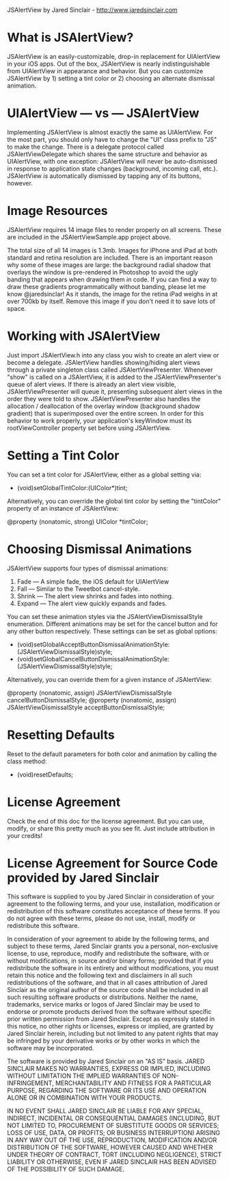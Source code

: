 JSAlertView
by Jared Sinclair  -  http://www.jaredsinclair.com




What is JSAlertView?
====================

JSAlertView is an easily-customizable, drop-in replacement for UIAlertView in your iOS apps. Out of the box, JSAlertView is nearly indistinguishable from UIAlertView in appearance and behavior. But you can customize JSAlertView by 1) setting a tint color or 2) choosing an alternate dismissal animation. 



UIAlertView — vs — JSAlertView
==============================

Implementing JSAlertView is almost exactly the same as UIAlertView. For the most part, you should only have to change the "UI" class prefix to "JS" to make the change. There is a delegate protocol called JSAlertViewDelegate which shares the same structure and behavior as UIAlertView, with one exception: JSAlertView will never be auto-dismissed in response to application state changes (background, incoming call, etc.). JSAlertView *is* automatically dismissed by tapping any of its buttons, however.



Image Resources
===============

JSAlertView requires 14 image files to render properly on all screens. These are included in the JSAlertViewSample.app project above. 

The total size of all 14 images is 1.3mb. Images for iPhone and iPad at both standard and retina resolution are included. There is an important reason why some of these images are large: the background radial shadow that overlays the window is pre-rendered in Photoshop to avoid the ugly banding that appears when drawing them in code. If you can find a way to draw these gradients programmatically without banding, please let me know @jaredsinclar! As it stands, the image for the retina iPad weighs in at over 700kb by itself. Remove this image if you don't need it to save lots of space.




Working with JSAlertView
========================

Just import JSAlertView.h into any class you wish to create an alert view or become a delegate. JSAlertView handles showing/hiding alert views through a private singleton class called JSAlertViewPresenter. Whenever "show" is called on a JSAlertView, it is added to the JSAlertViewPresenter's queue of alert views. If there is already an alert view visible, JSAlertViewPresenter will queue it, presenting subsequent alert views in the order they were told to show. JSAlertViewPresenter also handles the allocation / deallocation of the overlay window (background shadow gradient) that is superimposed over the entire screen. In order for this behavior to work properly, your application's keyWindow must its rootViewController property set before using JSAlertView.




Setting a Tint Color
====================

You can set a tint color for JSAlertView, either as a global setting via:

+ (void)setGlobalTintColor:(UIColor*)tint;

Alternatively, you can override the global tint color by setting the "tintColor" property of an instance of JSAlertView:

@property (nonatomic, strong) UIColor *tintColor; 




Choosing Dismissal Animations
=============================

JSAlertView supports four types of dismissal animations:

1. Fade — A simple fade, the iOS default for UIAlertView
2. Fall — Similar to the Tweetbot cancel-style.
3. Shrink — The alert view shrinks and fades into nothing.
4. Expand — The alert view quickly expands and fades.

You can set these animation styles via the JSAlertViewDismissalStyle enumeration. Different animations may be set for the cancel button and for any other button respectively. These settings can be set as global options:

+ (void)setGlobalAcceptButtonDismissalAnimationStyle:(JSAlertViewDismissalStyle)style;
+ (void)setGlobalCancelButtonDismissalAnimationStyle:(JSAlertViewDismissalStyle)style;

Alternatively, you can override them for a given instance of JSAlertView:

@property (nonatomic, assign) JSAlertViewDismissalStyle cancelButtonDismissalStyle;
@property (nonatomic, assign) JSAlertViewDismissalStyle acceptButtonDismissalStyle;



Resetting Defaults
==================

Reset to the default parameters for both color and animation by calling the class method:

+ (void)resetDefaults;




License Agreement
=================

Check the end of this doc for the license agreement. But you can use, modify, or share this pretty much as you see fit. Just include attribution in your credits!




License Agreement for Source Code provided by Jared Sinclair
===========================================================

This software is supplied to you by Jared Sinclair in consideration of your agreement to the following terms, and your use, installation, modification or redistribution of this software constitutes acceptance of these terms. If you do not agree with these terms, please do not use, install, modify or redistribute this software.

In consideration of your agreement to abide by the following terms, and subject to these terms, Jared Sinclair grants you a personal, non-exclusive license, to use, reproduce, modify and redistribute the software, with or without modifications, in source and/or binary forms; provided that if you redistribute the software in its entirety and without modifications, you must retain this notice and the following text and disclaimers in all such redistributions of the software, and that in all cases attribution of Jared Sinclair as the original author of the source code shall be included in all such resulting software products or distributions. Neither the name, trademarks, service marks or logos of Jared Sinclair may be used to endorse or promote products derived from the software without specific prior written permission from Jared Sinclair. Except as expressly stated in this notice, no other rights or licenses, express or implied, are granted by Jared Sinclair herein, including but not limited to any patent rights that may be infringed by your derivative works or by other works in which the software may be incorporated.

The software is provided by Jared Sinclair on an "AS IS" basis. JARED SINCLAIR MAKES NO WARRANTIES, EXPRESS OR IMPLIED, INCLUDING WITHOUT LIMITATION THE IMPLIED WARRANTIES OF NON-INFRINGEMENT, MERCHANTABILITY AND FITNESS FOR A PARTICULAR PURPOSE, REGARDING THE SOFTWARE OR ITS USE AND OPERATION ALONE OR IN COMBINATION WITH YOUR PRODUCTS.

IN NO EVENT SHALL JARED SINCLAIR BE LIABLE FOR ANY SPECIAL, INDIRECT, INCIDENTAL OR CONSEQUENTIAL DAMAGES (INCLUDING, BUT NOT LIMITED TO, PROCUREMENT OF SUBSTITUTE GOODS OR SERVICES; LOSS OF USE, DATA, OR PROFITS; OR BUSINESS INTERRUPTION) ARISING IN ANY WAY OUT OF THE USE, REPRODUCTION, MODIFICATION AND/OR DISTRIBUTION OF THE SOFTWARE, HOWEVER CAUSED AND WHETHER UNDER THEORY OF CONTRACT, TORT (INCLUDING NEGLIGENCE), STRICT LIABILITY OR OTHERWISE, EVEN IF JARED SINCLAIR HAS BEEN ADVISED OF THE POSSIBILITY OF SUCH DAMAGE.